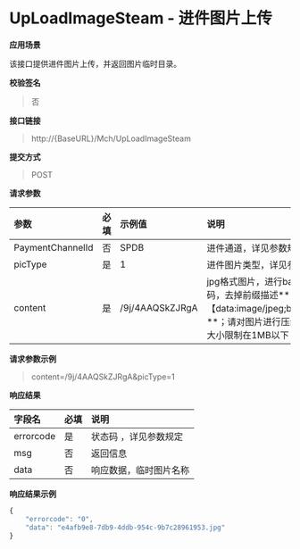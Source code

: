 # UpLoadImageSteam - 进件图片上传

**应用场景**

该接口提供进件图片上传，并返回图片临时目录。

**校验签名**

> 否

**接口链接**

> http://{BaseURL}/Mch/UpLoadImageSteam

**提交方式**

> POST

**请求参数**

| 参数 | 必填 | 示例值 | 说明 |
| :--- | :--- | :--- | :--- |
| PaymentChannelId | 否 | SPDB | 进件通道，详见参数规定 |
| picType | 是 | 1 | 进件图片类型，详见参数规定 |
| content | 是 | /9j/4AAQSkZJRgA | jpg格式图片，进行base64编码，去掉前缀描述**【data:image/jpeg;base64,】**；请对图片进行压缩，上传大小限制在1MB以下 |

**请求参数示例**

> content=/9j/4AAQSkZJRgA&picType=1

**响应结果**

| 字段名 | 必填 | 说明 |
| :--- | :--- | :--- |
| errorcode | 是 | 状态码 ，详见参数规定 |
| msg | 否 | 返回信息 |
| data | 否 | 响应数据，临时图片名称 |

**响应结果示例**

```js
{
    "errorcode": "0",
    "data": "e4afb9e8-7db9-4ddb-954c-9b7c28961953.jpg"
}
```



